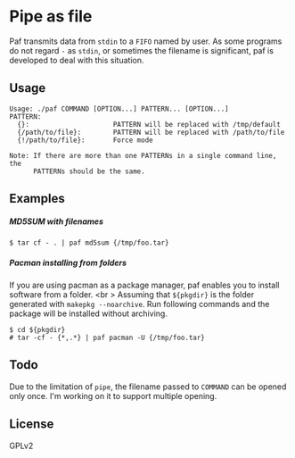 Pipe as file
===
Paf transmits data from `stdin` to a `FIFO` named by user.
As some programs do not regard `-` as `stdin`, or sometimes the filename is
significant, paf is developed to deal with this situation.

Usage
---
```
Usage: ./paf COMMAND [OPTION...] PATTERN... [OPTION...]
PATTERN:
  {}:                     PATTERN will be replaced with /tmp/default
  {/path/to/file}:        PATTERN will be replaced with /path/to/file
  {!/path/to/file}:       Force mode

Note: If there are more than one PATTERNs in a single command line, the 
      PATTERNs should be the same.
```

Examples
---

##### MD5SUM with filenames
```console
$ tar cf - . | paf md5sum {/tmp/foo.tar}
```
##### Pacman installing from folders
If you are using pacman as a package manager, paf enables you to install software 
from a folder.
<br \>
Assuming that `${pkgdir}` is the folder generated with `makepkg --noarchive`. Run
following commands and the package will be installed without archiving.
```console
$ cd ${pkgdir}
# tar -cf - {*,.*} | paf pacman -U {/tmp/foo.tar}
```

Todo
---
Due to the limitation of `pipe`, the filename passed to `COMMAND` can be opened
only once. I'm working on it to support multiple opening.

License
---
GPLv2
